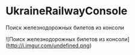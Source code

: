 # UkraineRailwayConsole
Поиск железнодорожных билетов из консоли

![Поиск железнодорожных билетов из консоли]
(http://i.imgur.com/undefined.png)
